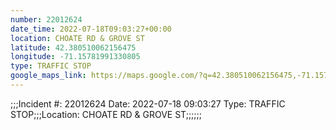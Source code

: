 ```yaml
---
number: 22012624
date_time: 2022-07-18T09:03:27+00:00
location: CHOATE RD & GROVE ST
latitude: 42.380510062156475
longitude: -71.15781991330805
type: TRAFFIC STOP
google_maps_link: https://maps.google.com/?q=42.380510062156475,-71.15781991330805
---
```


;;;Incident #: 22012624  Date: 2022-07-18 09:03:27   Type: TRAFFIC STOP;;;Location: CHOATE RD & GROVE ST;;;;;;

